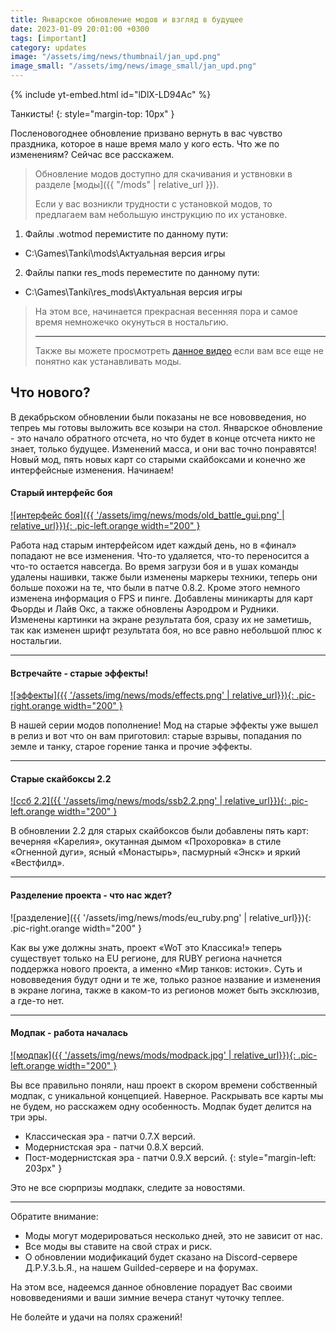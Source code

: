 ```yaml
---
title: Январское обновление модов и взгляд в будущее
date: 2023-01-09 20:01:00 +0300
tags: [important]
category: updates
image: "/assets/img/news/thumbnail/jan_upd.png"
image_small: "/assets/img/news/image_small/jan_upd.png"
---
```

<p style="display: none">Вот и закончились новогодние праздники, пора работать...</p>

{% include yt-embed.html id="lDlX-LD94Ac" %}

Танкисты!
{: style="margin-top: 10px" }

Посленовогоднее обновление призвано вернуть в вас чувство праздника, которое в наше время мало у кого есть. Что же по изменениям? Сейчас все расскажем.

> Обновление модов доступно для скачивания и уствновки в разделе [моды]({{ "/mods" | relative_url }}).
>
> Если у вас возникли трудности с установкой модов, то предлагаем вам небольшую инструкцию по их установке.
1. Файлы .wotmod перемистите по данному пути:
- C:\Games\Tanki\mods\Актуальная версия игры
2. Файлы папки res_mods переместите по данному пути:
- C:\Games\Tanki\res_mods\Актуальная версия игры
> 
> На этом все, начинается прекрасная весенняя пора и самое время немножечко окунуться в ностальгию.
>
> ---
>
> Также вы можете просмотреть [данное видео](https://www.youtube.com/watch?v=XLn-GLCK1Qk) если вам все еще не понятно как устанавливать моды.

## Что нового?

В декабрьском обновлении были показаны не все нововведения, но тепреь мы готовы выложить все козыри на стол. Январское обновление - это начало обратного отсчета, но что будет в конце отсчета никто не знает, только будущее. Изменений масса, и они вас точно понравятся! Новый мод, пять новых карт со старыми скайбоксами и конечно же интерфейсные изменения. Начинаем!

#### Старый интерфейс боя

[![интерфейс боя]({{ '/assets/img/news/mods/old_battle_gui.png' | relative_url}}){: .pic-left.orange width="200" }](https://wgmods.net/6287/)

Работа над старым интерфейсом идет каждый день, но в «финал» попадают не все изменения. Что-то удаляется, что-то переносится а что-то остается навсегда. Во время загрузи боя и в ушах команды удалены нашивки, также были изменены маркеры техники, теперь они больше похожи на те, что были в патче 0.8.2. Кроме этого немного изменена информация о FPS и пинге. Добавлены миникарты для карт Фьорды и Лайв Окс, а также обновлены Аэродром и Рудники. Изменены картинки на экране результата боя, сразу их не заметишь, так как изменен шрифт результата боя, но все равно небольшой плюс к ностальгии.

---

#### Встречайте - старые эффекты!

[![эффекты]({{ '/assets/img/news/mods/effects.png' | relative_url}}){: .pic-right.orange width="200" }](https://wgmods.net/6399/)

В нашей серии модов пополнение! Мод на старые эффекты уже вышел в релиз и вот что он вам приготовил: старые взрывы, попадания по земле и танку, старое горение танка и прочие эффекты.

---

#### Старые скайбоксы 2.2

[![ссб 2.2]({{ '/assets/img/news/mods/ssb2.2.png' | relative_url}}){: .pic-left.orange width="200" }](https://wgmods.net/6288/)

В обновлении 2.2 для старых скайбоксов были добавлены пять карт: вечерняя «Карелия», окутанная дымом «Прохоровка» в стиле «Огненной дуги», ясный «Монастырь», пасмурный «Энск» и яркий «Вестфилд».

---

#### Разделение проекта - что нас ждет?

![разделение]({{ '/assets/img/news/mods/eu_ruby.png' | relative_url}}){: .pic-right.orange width="200" }

Как вы уже должны знать, проект «WoT это Классика!» теперь существует только на EU регионе, для RUBY региона начнется поддержка нового проекта, а именно «Мир танков: истоки». Суть и нововведения будут одни и те же, только разное название и изменения в экране логина, также в каком-то из регионов может быть эксклюзив, а где-то нет.

---

#### Модпак - работа началась

[![модпак]({{ '/assets/img/news/mods/modpack.jpg' | relative_url}}){: .pic-left.orange width="200" }](/development/modpack)

Вы все правильно поняли, наш проект в скором времени собственный модпак, с уникальной концепцией. Наверное. Раскрывать все карты мы не будем, но расскажем одну особенность. Модпак будет делится на три эры.

- Классическая эра - патчи 0.7.Х версий.
- Модернистская эра - патчи 0.8.Х версий.
- Пост-модернистская эра - патчи 0.9.Х версий.
{: style="margin-left: 203px" }

Это не все сюрпризы модпакк, следите за новостями.

---

Обратите внимание:

- Моды могут модерироваться несколько дней, это не зависит от нас.
- Все моды вы ставите на свой страх и риск.
- О обновлении модификаций будет сказано на Discord-сервере Д.Р.У.З.Ь.Я., на нашем Guilded-сервере и на форумах.

На этом все, надеемся данное обновление порадует Вас своими нововведениями и ваши зимние вечера станут чуточку теплее.

Не болейте и удачи на полях сражений!